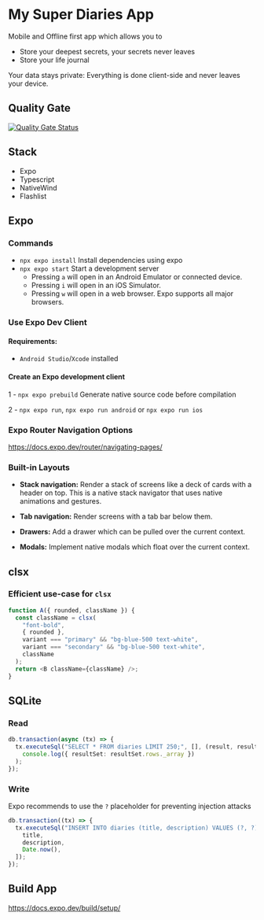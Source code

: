 # My Super Diaries App

Mobile and Offline first app which allows you to

- Store your deepest secrets, your secrets never leaves
- Store your life journal

Your data stays private: Everything is done client-side and never leaves your device.

## Quality Gate

[![Quality Gate Status](https://sonarcloud.io/api/project_badges/measure?project=ipr0310_my-super-diaries&metric=alert_status)](https://sonarcloud.io/summary/new_code?id=ipr0310_my-super-diaries)

## Stack

- Expo
- Typescript
- NativeWind
- Flashlist

## Expo

### Commands

- `npx expo install` Install dependencies using expo
- `npx expo start` Start a development server
  - Pressing `a` will open in an Android Emulator or connected device.
  - Pressing `i` will open in an iOS Simulator.
  - Pressing `w` will open in a web browser. Expo supports all major browsers.

### Use Expo Dev Client

#### Requirements:

- `Android Studio`/`Xcode` installed

#### Create an Expo development client

1 - `npx expo prebuild` Generate native source code before compilation

2 - `npx expo run`, `npx expo run android` or `npx expo run ios`

### Expo Router Navigation Options

https://docs.expo.dev/router/navigating-pages/

### Built-in Layouts

- **Stack navigation:** Render a stack of screens like a deck of cards with a header on top. This is a native stack navigator that uses native animations and gestures.

- **Tab navigation:** Render screens with a tab bar below them.

- **Drawers:** Add a drawer which can be pulled over the current context.

- **Modals:** Implement native modals which float over the current context.

## clsx

### Efficient use-case for `clsx`

```typescript
function A({ rounded, className }) {
  const className = clsx(
    "font-bold",
    { rounded },
    variant === "primary" && "bg-blue-500 text-white",
    variant === "secondary" && "bg-blue-500 text-white",
    className
  );
  return <B className={className} />;
}
```

## SQLite

### Read

```typescript
db.transaction(async (tx) => {
  tx.executeSql("SELECT * FROM diaries LIMIT 250;", [], (result, resultSet) =>
    console.log({ resultSet: resultSet.rows._array })
  );
});
```

### Write

Expo recommends to use the `?` placeholder for preventing injection attacks

```typescript
db.transaction((tx) => {
  tx.executeSql("INSERT INTO diaries (title, description) VALUES (?, ?);", [
    title,
    description,
    Date.now(),
  ]);
});
```

## Build App

https://docs.expo.dev/build/setup/
